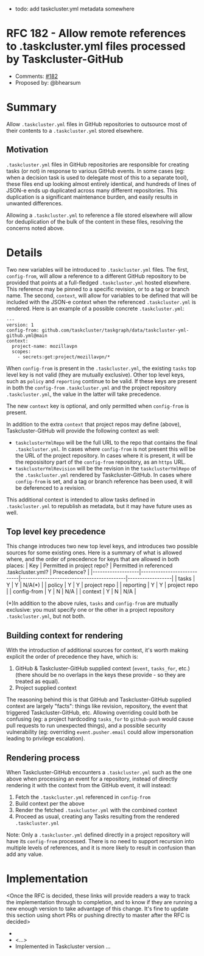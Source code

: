 - todo: add taskcluster.yml metadata somewhere

# RFC 182 - Allow remote references to .taskcluster.yml files processed by Taskcluster-GitHub
* Comments: [#182](https://github.com/taskcluster/taskcluster-rfcs/pull/182)
* Proposed by: @bhearsum

# Summary

Allow `.taskcluster.yml` files in GitHub repositories to outsource most of their contents to a `.taskcluster.yml` stored elsewhere.

## Motivation

`.taskcluster.yml` files in GitHub repositories are responsible for creating tasks (or not) in response to various GitHub events. In some cases (eg: when a decision task is used to delegate most of this to a separate tool), these files end up looking almost entirely identical, and hundreds of lines of JSON-e ends up duplicated across many different repositories. This duplication is a significant maintenance burden, and easily results in unwanted differences.

Allowing a `.taskcluster.yml` to reference a file stored elsewhere will allow for deduplication of the bulk of the content in these files, resolving the concerns noted above.

# Details

Two new variables will be introduced to `.taskcluster.yml` files. The first, `config-from`, will allow a reference to a different GitHub repository to be provided that points at a full-fledged `.taskcluster.yml` hosted elsewhere. This reference may be pinned to a specific revision, or to a tag or branch name. The second, `context`, will allow for variables to be defined that will be included with the JSON-e context when the referenced `.taskcluster.yml` is rendered. Here is an example of a possible concrete `.taskcluster.yml`:

```
---
version: 1
config-from: github.com/taskcluster/taskgraph/data/taskcluster-yml-github.yml@main
context:
  project-name: mozillavpn
  scopes:
    - secrets:get:project/mozillavpn/*
```

When `config-from` is present in the `.taskcluster.yml`, the existing `tasks` top level key is not valid (they are mutually exclusive). Other top level keys, such as `policy` and `reporting` continue to be valid. If these keys are present in both the `config-from` `.taskcluster.yml` and the project repository `.taskcluster.yml`, the value in the latter will take precedence.

The new `context` key is optional, and only permitted when `config-from` is present.

In addition to the extra `context` that project repos may define (above), Taskcluster-GitHub will provide the following context as well:
* `taskclusterYmlRepo` will be the full URL to the repo that contains the final `.taskcluster.yml`. In cases where `config-from` is not present this will be the URL of the project repository. In cases where it is present, it will be the reposisitory part of the `config-from` repository, as an `https` URL.
* `taskclusterYmlRevision` will be the revision in the `taskclusterYmlRepo` of the `.taskcluster.yml` rendered by Taskcluster-GitHub. In cases where `config-from` is set, and a tag or branch reference has been used, it will be deferenced to a revision.

This additional context is intended to allow tasks defined in `.taskcluster.yml` to republish as metadata, but it may have future uses as well.

## Top level key precedence

This change introduces two new top level keys, and introduces two possible sources for some existing ones. Here is a summary of what is allowed where, and the order of precedence for keys that are allowed in both places:
| Key               | Permitted in project repo? | Permitted in referenced .taskcluster.yml? | Precedence?      |
|-------------------|----------------------------|-------------------------------------------|------------------|
| tasks             | Y                          | Y                                         | N/A(\*)          |
| policy            | Y                          | Y                                         | project repo     |
| reporting         | Y                          | Y                                         | project repo     |
| config-from       | Y                          | N                                         | N/A              |
| context           | Y                          | N                                         | N/A              |

(\*)In addition to the above rules, `tasks` and `config-from` are mutually exclusive: you must specify one or the other in a project repository `.taskcluster.yml`, but not both.

## Building context for rendering

With the introduction of additional sources for context, it's worth making explicit the order of precedence they have, which is:
1) GitHub & Taskcluster-GitHub supplied context (`event`, `tasks_for`, etc.) (there should be no overlaps in the keys these provide - so they are treated as equal).
2) Project supplied context

The reasoning behind this is that GitHub and Taskcluster-GitHub supplied context are largely "facts": things like revision, repository, the event that triggered Taskcluster-GitHub, etc. Allowing overriding could both be confusing (eg: a project hardcoding `tasks_for` to `github-push` would cause pull requests to run unexpected things), and a possible security vulnerability (eg: overriding `event.pusher.email` could allow impersonation leading to privilege escalation).

## Rendering process

When Taskcluster-GitHub encounters a `.taskcluster.yml` such as the one above when processing an event for a repository, instead of directly rendering it with the context from the GitHub event, it will instead:
1) Fetch the `.taskcluster.yml` referenced in `config-from`
2) Build context per the above
3) Render the fetched `.taskcluster.yml` with the combined context
4) Proceed as usual, creating any Tasks resulting from the rendered `.taskcluster.yml`

Note: Only a `.taskcluster.yml` defined directly in a project repository will have its `config-from` processed. There is no need to support recursion into multiple levels of references, and it is more likely to result in confusion than add any value.

# Implementation

<Once the RFC is decided, these links will provide readers a way to track the
implementation through to completion, and to know if they are running a new
enough version to take advantage of this change.  It's fine to update this
section using short PRs or pushing directly to master after the RFC is
decided>

* <link to tracker bug, issue, etc.>
* <...>
* Implemented in Taskcluster version ...
